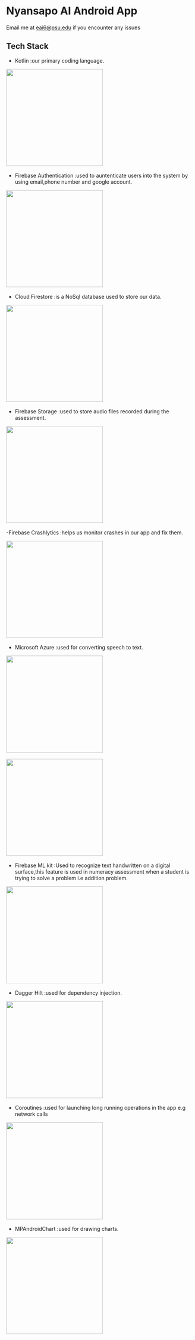 # Nyansapo AI Android App
Email me at eai6@psu.edu if you encounter any issues

## Tech Stack
- Kotlin :our primary  coding language.

<img src="https://ugtechmag.com/wp-content/uploads/2021/06/1_fnbqF0xNVwINs_RkygkX1g.png" width="260">&emsp;

- Firebase Authentication :used to auntenticate users into the system by using email,phone number and google account.

<img src="https://miro.medium.com/max/623/1*2Z8ZwUHL9QSTUEF7u5dVmg.png" width="260">&emsp;

- Cloud Firestore :is a NoSql database used to store our data.

<img src="https://i.ytimg.com/vi/QcsAb2RR52c/maxresdefault.jpg" width="260">&emsp;

- Firebase Storage :used to store audio files recorded during the assessment.

<img src="https://firebase.google.com/images/products/storage/storage-3.png" width="260">&emsp;


  
-Firebase Crashlytics :helps us monitor crashes in our app and fix them.

<img src="https://user-images.githubusercontent.com/63531125/151119136-93f38a0e-e7da-483c-b31a-5c29acd0ae40.png" width="260">&emsp;

- Microsoft Azure :used for converting speech to text.

<img src="https://images.squarespace-cdn.com/content/v1/5a4908d949fc2b8e312bdf53/1518182385705-EUCWX2QEXO02AYL5JTOS/speech_to_text.png" width="260">&emsp;

<img src="https://user-images.githubusercontent.com/63531125/151121137-5dec577a-82f3-43ee-af00-460be0c29e6f.jpeg" width="260">&emsp;
- Firebase ML kit :Used to recognize text handwritten on a digital surface,this feature is used in numeracy assessment when a student is trying to solve a problem i.e addition problem.

<img src="https://user-images.githubusercontent.com/63531125/151121127-c7bc4140-d405-468d-b207-a1f5d1b63a49.jpeg" width="260">&emsp;

- Dagger Hilt :used for dependency injection.

<img src="https://miro.medium.com/max/1400/1*DKUSQKjwj7Dvw2bBCwuZ2w.jpeg" width="260">&emsp;

- Coroutines :used for launching long running operations in the app e.g network calls

<img src="https://s3.ap-south-1.amazonaws.com/mindorks-server-uploads/cooperation-coroutines.png" width="260">&emsp;

- MPAndroidChart :used for drawing charts.

<img src="https://user-images.githubusercontent.com/63531125/151121138-7b17e393-5e49-47dc-ac18-18c738fffea6.jpeg" width="260">&emsp;

